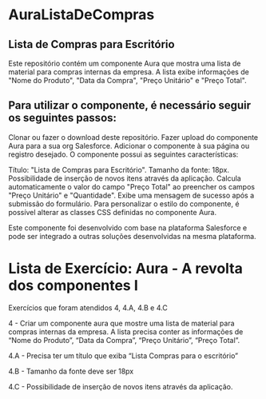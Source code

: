 # AuraListaDeCompras

## Lista de Compras para Escritório

Este repositório contém um componente Aura que mostra uma lista de material para compras internas da empresa. A lista exibe informações de "Nome do Produto", "Data da Compra", "Preço Unitário" e "Preço Total".

## Para utilizar o componente, é necessário seguir os seguintes passos:

Clonar ou fazer o download deste repositório.
Fazer upload do componente Aura para a sua org Salesforce.
Adicionar o componente à sua página ou registro desejado.
O componente possui as seguintes características:

Título: "Lista de Compras para Escritório".
Tamanho da fonte: 18px.
Possibilidade de inserção de novos itens através da aplicação.
Calcula automaticamente o valor do campo "Preço Total" ao preencher os campos "Preço Unitário" e "Quantidade".
Exibe uma mensagem de sucesso após a submissão do formulário.
Para personalizar o estilo do componente, é possível alterar as classes CSS definidas no componente Aura.

Este componente foi desenvolvido com base na plataforma Salesforce e pode ser integrado a outras soluções desenvolvidas na mesma plataforma.

# Lista de Exercício: Aura - A revolta dos componentes I
Exercícios que foram atendidos 4, 4.A, 4.B e 4.C

4 - Criar um componente aura que mostre uma lista de material para compras internas da empresa.
A lista precisa conter as informações de “Nome do Produto”, “Data da Compra”, “Preço Unitário”, “Preço Total”.

4.A - Precisa ter um título que exiba “Lista Compras para o escritório”

4.B - Tamanho da fonte deve ser 18px

4.C - Possibilidade de inserção de novos itens através da aplicação.
